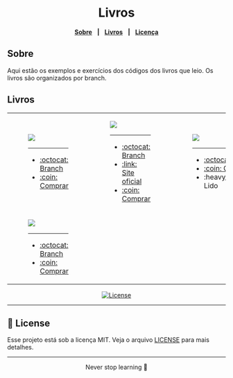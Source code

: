 <div align="center">
<h1>Livros</h1>

[**Sobre**](#Sobre) &nbsp;&nbsp;**|**&nbsp;&nbsp;
[**Livros**](#Livros) &nbsp;&nbsp;**|**&nbsp;&nbsp;
[**Licença**](#-license)
</div>

## Sobre
Aqui estão os exemplos e exercícios dos códigos dos livros que leio. Os livros são organizados por branch.


## Livros
<table>
  <tr style="border: none">
    <td style="border: none">
      <figure>
        <img src="https://m.media-amazon.com/images/P/1492093823.01._SCLZZZZZZZ_SX500_.jpg" />
        <hr>
        <figcaption>
            <ul>
            <li><a href="https://github.com/kaellandrade/books/tree/guideToCreatingDynamicWebsites">:octocat: Branch</a></li>
            <li><a href="https://www.amazon.com/-/pt/dp/1492093823/ref=sr_1_1?crid=X10C3IUA9ZBS&keywords=robin+nixon&qid=1672240926&sprefix=robin+nixon%2Caps%2C202&sr=8-1">:coin: Comprar</a></li>
            </ul>
        </figcaption>
      </figure>
    </td>    
    <td style="border: none">
          <figure>
            <img src="https://m.media-amazon.com/images/P/1593279507.01._SCLZZZZZZZ_SX500_.jpg" />
            <hr>
            <figcaption>
                <ul>
                <li><a href="https://github.com/kaellandrade/books/tree/eloquentjavascript">:octocat: Branch</a></li>
                <li><a href="https://eloquentjavascript.net/">:link: Site oficial</a></li>
                <li><a href="https://www.amazon.com.br/Eloquent-JavaScript-3rd-Introduction-Programming/dp/1593279507">:coin: Comprar</a></li>
                </ul>
            </figcaption>
          </figure>
    </td>
    <td style="border: none">
          <figure>
            <img src="https://m.media-amazon.com/images/P/B07B61HC3L.01._SCLZZZZZZZ_SX500_.jpg" />
            <hr>
            <figcaption>
                <ul>
                <li><a href="https://github.com/kaellandrade/books/tree/entendendo_algoritmos">:octocat: Branch</a></li>
                <li><a href="https://www.amazon.com.br/Entendendo-Algoritmos-Ilustrado-Programadores-Curiosos/dp/8575225634/ref=sr_1_fkmr0_1?__mk_pt_BR=%C3%85M%C3%85%C5%BD%C3%95%C3%91&crid=CGVU8LC4FXJ2&keywords=EntendendoAlgoritmos+%28Aditya+Y.+Bhargava%29&qid=1672240964&s=books&sprefix=entendendoalgoritmos+aditya+y.+bhargava+%2Cstripbooks%2C194&sr=1-1-fkmr0">:coin: Comprar</a></li>
                <li>:heavy_check_mark: Lido</li>
                </ul>
            </figcaption>
          </figure>
    </td>
  </tr>
    <tr style="border: none">
     <td style="border: none">
              <figure>
                <img src="https://refactoring.guru/images/patterns/book/web-cover-pt-br.png" />
                <hr>
                <figcaption>
                    <ul>
                    <li><a href="https://github.com/kaellandrade/books/tree/MergulhoNospadroesDeProjeto">:octocat: Branch</a></li>
                    <li><a href="https://refactoring.guru/pt-br">:coin: Comprar</a></li>
                    </ul>
                </figcaption>
              </figure>
        </td>
    </tr>
</table>


<p align="center">
  <a href="LICENSE"><img  src="https://img.shields.io/static/v1?label=License&message=MIT&color=F7DD43&labelColor=202024" alt="License"></a>
</p>
<hr>

## 📝 License

Esse projeto está sob a licença MIT. Veja o arquivo [LICENSE](LICENSE) para mais detalhes.

---

<p align="center">
  Never stop learning 🚀
</p>
